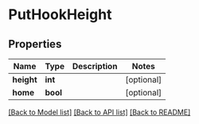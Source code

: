 # PutHookHeight

## Properties
Name | Type | Description | Notes
------------ | ------------- | ------------- | -------------
**height** | **int** |  | [optional] 
**home** | **bool** |  | [optional] 

[[Back to Model list]](../README.md#documentation-for-models) [[Back to API list]](../README.md#documentation-for-api-endpoints) [[Back to README]](../README.md)


